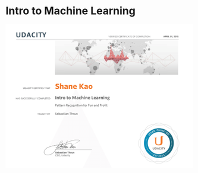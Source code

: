 # Intro to Machine Learning
![Certificate](https://raw.githubusercontent.com/ShaneKao/Nanodegree-p4/master/Intro%20to%20Machine%20Learning.png)

